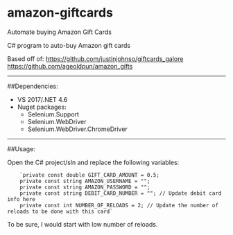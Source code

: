 # amazon-giftcards
Automate buying Amazon Gift Cards

C# program to auto-buy Amazon gift cards

Based off of: 
https://github.com/justinjohnso/giftcards_galore
https://github.com/ageoldpun/amazon_gifts 

---

##Dependencies:
* VS 2017/.NET 4.6
* Nuget packages:
  * Selenium.Support
  * Selenium.WebDriver
  * Selenium.WebDriver.ChromeDriver

---

##Usage:

Open the C# project/sln and replace the following variables:

        `private const double GIFT_CARD_AMOUNT = 0.5;
        private const string AMAZON_USERNAME = "";
        private const string AMAZON_PASSWORD = ""; 
        private const string DEBIT_CARD_NUMBER = ""; // Update debit card info here
        private const int NUMBER_OF_RELOADS = 2; // Update the number of reloads to be done with this card`


To be sure, I would start with low number of reloads.
